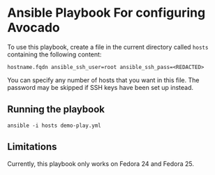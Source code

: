 # Ansible Playbook For configuring Avocado
To use this playbook, create a file in the current directory called `hosts`
containing the following content:

```
hostname.fqdn ansible_ssh_user=root ansible_ssh_pass=<REDACTED>
```

You can specify any number of hosts that you want in this file. The password
may be skipped if SSH keys have been set up instead.

## Running the playbook
`ansible -i hosts demo-play.yml`

## Limitations
Currently, this playbook only works on Fedora 24 and Fedora 25.
